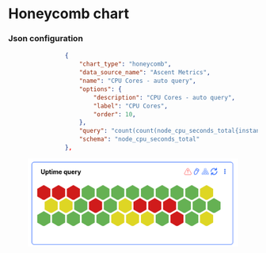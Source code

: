 # Honeycomb chart

### Json configuration&#x20;

```json
                {
                    "chart_type": "honeycomb",
                    "data_source_name": "Ascent Metrics",
                    "name": "CPU Cores - auto query",
                    "options": {
                        "description": "CPU Cores - auto query",
                        "label": "CPU Cores",
                        "order": 10,
                    },
                    "query": "count(count(node_cpu_seconds_total{instance=~'.*'}) by (cpu))&duration=1h&step=5m",
                    "schema": "node_cpu_seconds_total"
                },
```



<figure><img src="../../../../.gitbook/assets/image (266).png" alt=""><figcaption></figcaption></figure>
